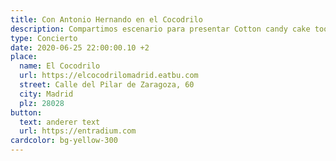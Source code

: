 ```yaml
---
title: Con Antonio Hernando en el Cocodrilo
description: Compartimos escenario para presentar Cotton candy cake tootsie roll. Cotton candy chocolate liquorice soufflé tart pastry.
type: Concierto
date: 2020-06-25 22:00:00.10 +2
place:
  name: El Cocodrilo
  url: https://elcocodrilomadrid.eatbu.com
  street: Calle del Pilar de Zaragoza, 60
  city: Madrid
  plz: 28028
button:
  text: anderer text
  url: https://entradium.com
cardcolor: bg-yellow-300
---
```

